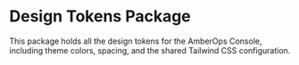 # Design Tokens Package

This package holds all the design tokens for the AmberOps Console, including theme colors, spacing, and the shared Tailwind CSS configuration.
